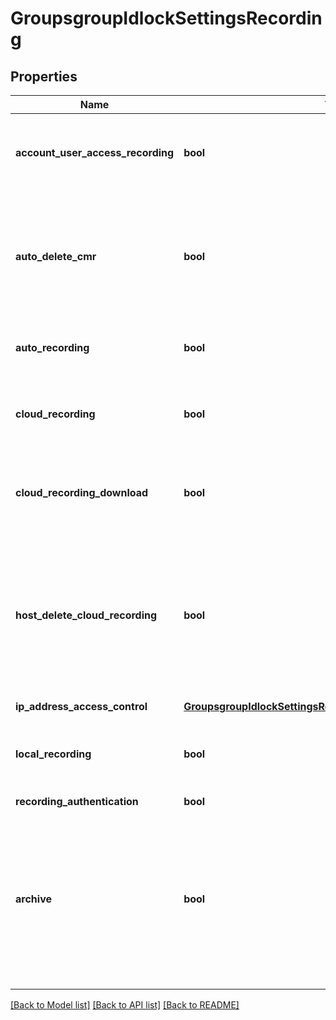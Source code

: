 # GroupsgroupIdlockSettingsRecording

## Properties
Name | Type | Description | Notes
------------ | ------------- | ------------- | -------------
**account_user_access_recording** | **bool** | Make cloud recordings accessible to account members only. | [optional] 
**auto_delete_cmr** | **bool** | Allow Zoom to automatically delete recordings permanently after a specified number of days. | [optional] 
**auto_recording** | **bool** | Record meetings automatically as they start. | [optional] 
**cloud_recording** | **bool** | Allow hosts to record and save the meeting / webinar in the cloud. | [optional] 
**cloud_recording_download** | **bool** | Allow anyone with a link to the cloud recording to download. | [optional] 
**host_delete_cloud_recording** | **bool** | Allow the host to delete the recordings. If this option is disabled, the recordings cannot be deleted by the host and only admin can delete them. | [optional] 
**ip_address_access_control** | [**GroupsgroupIdlockSettingsRecordingIpAddressAccessControl**](GroupsgroupIdlockSettingsRecordingIpAddressAccessControl.md) |  | [optional] 
**local_recording** | **bool** | Allow hosts and participants to record the meeting to a local file. | [optional] 
**recording_authentication** | **bool** |  | [optional] 
**archive** | **bool** | [Archiving solution](https://support.zoom.us/hc/en-us/articles/360050431572-Archiving-Meeting-and-Webinar-data) settings. This setting can only be used if you have been granted archiving solution access by the Zoom support team. | [optional] 

[[Back to Model list]](../README.md#documentation-for-models) [[Back to API list]](../README.md#documentation-for-api-endpoints) [[Back to README]](../README.md)

